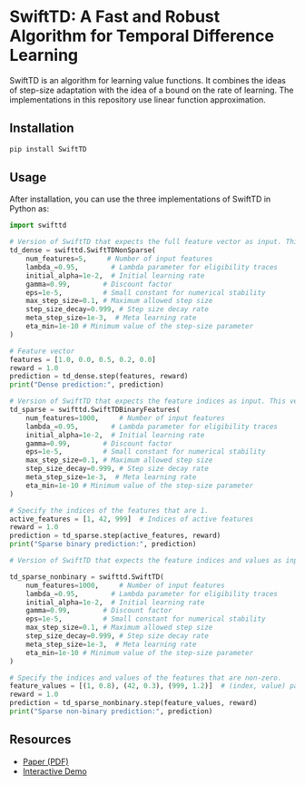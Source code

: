 # SwiftTD: A Fast and Robust Algorithm for Temporal Difference Learning

SwiftTD is an algorithm for learning value functions. It combines the ideas of step-size adaptation with the idea of a bound on the rate of learning. The implementations in this repository use linear function approximation. 

## Installation

```bash
pip install SwiftTD
```

## Usage

After installation, you can use the three implementations of SwiftTD in Python as: 

```python
import swifttd

# Version of SwiftTD that expects the full feature vector as input. This should only be used if the feature representation is not sparse. Otherwise, the sparse versions are more efficient.
td_dense = swifttd.SwiftTDNonSparse(
    num_features=5,     # Number of input features
    lambda_=0.95,        # Lambda parameter for eligibility traces
    initial_alpha=1e-2,  # Initial learning rate
    gamma=0.99,        # Discount factor
    eps=1e-5,          # Small constant for numerical stability
    max_step_size=0.1, # Maximum allowed step size
    step_size_decay=0.999, # Step size decay rate
    meta_step_size=1e-3,  # Meta learning rate
    eta_min=1e-10 # Minimum value of the step-size parameter
)

# Feature vector
features = [1.0, 0.0, 0.5, 0.2, 0.0] 
reward = 1.0
prediction = td_dense.step(features, reward)
print("Dense prediction:", prediction)

# Version of SwiftTD that expects the feature indices as input. This version assumes that the features are binary---0 or 1. For learning, the indices of the features that are 1 are provided. 
td_sparse = swifttd.SwiftTDBinaryFeatures(
    num_features=1000,     # Number of input features
    lambda_=0.95,        # Lambda parameter for eligibility traces
    initial_alpha=1e-2,  # Initial learning rate
    gamma=0.99,        # Discount factor
    eps=1e-5,          # Small constant for numerical stability
    max_step_size=0.1, # Maximum allowed step size
    step_size_decay=0.999, # Step size decay rate
    meta_step_size=1e-3,  # Meta learning rate
    eta_min=1e-10 # Minimum value of the step-size parameter
)

# Specify the indices of the features that are 1.
active_features = [1, 42, 999]  # Indices of active features
reward = 1.0
prediction = td_sparse.step(active_features, reward)
print("Sparse binary prediction:", prediction)

# Version of SwiftTD that expects the feature indices and values as input. This version does not assume that the features are binary. For learning, it expects a list of (index, value) pairs. Only the indices of the features that are non-zero need to be provided. 

td_sparse_nonbinary = swifttd.SwiftTD(
    num_features=1000,     # Number of input features
    lambda_=0.95,        # Lambda parameter for eligibility traces
    initial_alpha=1e-2,  # Initial learning rate
    gamma=0.99,        # Discount factor
    eps=1e-5,          # Small constant for numerical stability
    max_step_size=0.1, # Maximum allowed step size
    step_size_decay=0.999, # Step size decay rate
    meta_step_size=1e-3,  # Meta learning rate
    eta_min=1e-10 # Minimum value of the step-size parameter
)

# Specify the indices and values of the features that are non-zero.
feature_values = [(1, 0.8), (42, 0.3), (999, 1.2)]  # (index, value) pairs
reward = 1.0
prediction = td_sparse_nonbinary.step(feature_values, reward)
print("Sparse non-binary prediction:", prediction)
```

## Resources
- [Paper (PDF)](https://khurramjaved.com/swifttd.pdf)
- [Interactive Demo](https://khurramjaved.com/swifttd.html)

